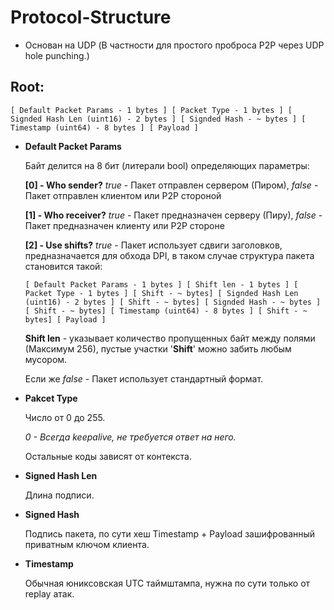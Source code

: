 # Protocol-Structure
- Основан на UDP (В частности для простого проброса P2P через UDP hole punching.)


## Root:
```
[ Default Packet Params - 1 bytes ] [ Packet Type - 1 bytes ] [ Signded Hash Len (uint16) - 2 bytes ] [ Signded Hash - ~ bytes ] [ Timestamp (uint64) - 8 bytes ] [ Payload ]
```

- __Default Packet Params__

  Байт делится на 8 бит (литерали bool) определяющих параметры:

  __[0] - Who sender?__ _true_ - Пакет отправлен сервером (Пиром), _false_ - Пакет отправлен клиентом или P2P стороной

  __[1] - Who receiver?__ _true_ - Пакет предназначен серверу (Пиру), _false_ - Пакет предназначен клиенту или P2P стороне

  __[2] - Use shifts?__ _true_ - Пакет использует сдвиги заголовков, предназначается для обхода DPI, в таком случае структура пакета становится такой:
  ```
  [ Default Packet Params - 1 bytes ] [ Shift len - 1 bytes ] [ Packet Type - 1 bytes ] [ Shift - ~ bytes] [ Signded Hash Len (uint16) - 2 bytes ] [ Shift - ~ bytes] [ Signded Hash - ~ bytes ] [ Shift - ~ bytes] [ Timestamp (uint64) - 8 bytes ] [ Shift - ~ bytes] [ Payload ]
  ```
  __Shift len__ - указывает количество пропущенных байт между полями (Максимум 256), пустые участки '__Shift__' можно забить любым мусором.

  Если же _false_ - Пакет использует стандартный формат.
  
- __Pakcet Type__

  Число от 0 до 255.

  _0 - Всегда keepalive, не требуется ответ на него._

  Остальные коды зависят от контекста.

- __Signed Hash Len__

  Длина подписи.

- __Signed Hash__
  
  Подпись пакета, по сути хеш Timestamp + Payload зашифрованный приватным ключом клиента.
 
- __Timestamp__

  Обычная юниксовская UTC таймштампа, нужна по сути только от replay атак.
